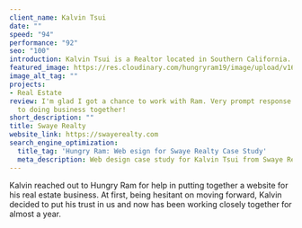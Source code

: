 ```yaml
---
client_name: Kalvin Tsui
date: ""
speed: "94"
performance: "92"
seo: "100"
introduction: Kalvin Tsui is a Realtor located in Southern California. Currently set up on the Vesper real estate template, Kalvin was able to take advantage of the Jamstack website and increase website performance.
featured_image: https://res.cloudinary.com/hungryram19/image/upload/v1628098894/hungryram/swayerealty_yo8nag.jpg
image_alt_tag: ""
projects:
- Real Estate
review: I'm glad I got a chance to work with Ram. Very prompt response. Looking forward
  to doing business together!
short_description: ""
title: Swaye Realty
website_link: https://swayerealty.com
search_engine_optimization:
  title_tag: 'Hungry Ram: Web esign for Swaye Realty Case Study'
  meta_description: Web design case study for Kalvin Tsui from Swaye Realty located in Walnut, CA.
---
```

Kalvin reached out to Hungry Ram for help in putting together a website for his real estate business. At first, being hesitant on moving forward, Kalvin decided to put his trust in us and now has been working closely together for almost a year.
